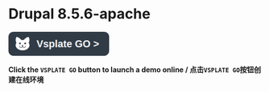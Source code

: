 # Drupal 8.5.6-apache

<a href="https://www.vsplate.com/?docker-compose=https://github.com/vsplate/dcenvs/drupal/8.5.6-apache"><img alt="VSPLATE GO" src="https://raw.githubusercontent.com/vsplate/images/master/vsgo_btn.png" width="200px"></a>

**Click the `VSPLATE GO` button to launch a demo online / 点击`VSPLATE GO`按钮创建在线环境**